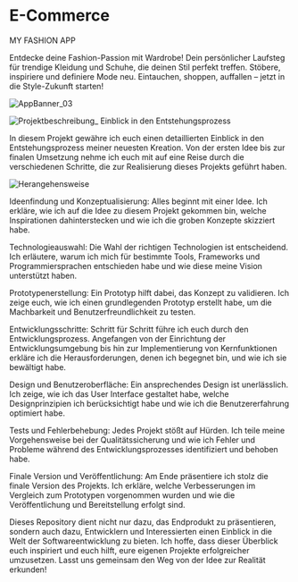 # E-Commerce
MY FASHION APP

Entdecke deine Fashion-Passion mit Wardrobe! Dein persönlicher Laufsteg für trendige Kleidung und Schuhe, 
die deinen Stil perfekt treffen. Stöbere, inspiriere und definiere Mode neu. 
Eintauchen, shoppen, auffallen – jetzt in die Style-Zukunft starten!

![AppBanner_03](https://github.com/AppNewbie86/E-Commerce/assets/101304191/a54ffdde-3e2f-4dfb-9814-86a69e9dc3e2)

![Projektbeschreibung_ Einblick in den Entstehungsprozess](https://github.com/AppNewbie86/E-Commerce/assets/101304191/11256f6a-6377-4b55-b6d4-80c2d69767c5)


In diesem Projekt gewähre ich euch einen detaillierten Einblick in den Entstehungsprozess meiner neuesten Kreation. Von der ersten Idee bis zur finalen Umsetzung nehme ich euch mit auf eine Reise durch die verschiedenen Schritte, die zur Realisierung dieses Projekts geführt haben.

![Herangehensweise](https://github.com/AppNewbie86/E-Commerce/assets/101304191/a23d4d31-512f-4356-a78f-fd3c5059c496)


Ideenfindung und Konzeptualisierung: Alles beginnt mit einer Idee. Ich erkläre, wie ich auf die Idee zu diesem Projekt gekommen bin, welche Inspirationen dahinterstecken und wie ich die groben Konzepte skizziert habe.

Technologieauswahl: Die Wahl der richtigen Technologien ist entscheidend. Ich erläutere, warum ich mich für bestimmte Tools, Frameworks und Programmiersprachen entschieden habe und wie diese meine Vision unterstützt haben.

Prototypenerstellung: Ein Prototyp hilft dabei, das Konzept zu validieren. Ich zeige euch, wie ich einen grundlegenden Prototyp erstellt habe, um die Machbarkeit und Benutzerfreundlichkeit zu testen.

Entwicklungsschritte: Schritt für Schritt führe ich euch durch den Entwicklungsprozess. Angefangen von der Einrichtung der Entwicklungsumgebung bis hin zur Implementierung von Kernfunktionen erkläre ich die Herausforderungen, denen ich begegnet bin, und wie ich sie bewältigt habe.

Design und Benutzeroberfläche: Ein ansprechendes Design ist unerlässlich. Ich zeige, wie ich das User Interface gestaltet habe, welche Designprinzipien ich berücksichtigt habe und wie ich die Benutzererfahrung optimiert habe.

Tests und Fehlerbehebung: Jedes Projekt stößt auf Hürden. Ich teile meine Vorgehensweise bei der Qualitätssicherung und wie ich Fehler und Probleme während des Entwicklungsprozesses identifiziert und behoben habe.

Finale Version und Veröffentlichung: Am Ende präsentiere ich stolz die finale Version des Projekts. Ich erkläre, welche Verbesserungen im Vergleich zum Prototypen vorgenommen wurden und wie die Veröffentlichung und Bereitstellung erfolgt sind.

Dieses Repository dient nicht nur dazu, das Endprodukt zu präsentieren, sondern auch dazu, Entwicklern und Interessierten einen Einblick in die Welt der Softwareentwicklung zu bieten. Ich hoffe, dass dieser Überblick euch inspiriert und euch hilft, eure eigenen Projekte erfolgreicher umzusetzen. Lasst uns gemeinsam den Weg von der Idee zur Realität erkunden!
